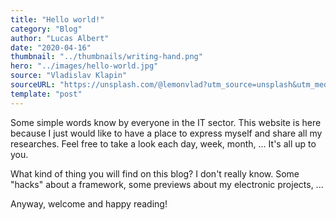 ```yaml
---
title: "Hello world!"
category: "Blog"
author: "Lucas Albert"
date: "2020-04-16"
thumbnail: "../thumbnails/writing-hand.png"
hero: "../images/hello-world.jpg"
source: "Vladislav Klapin"
sourceURL: "https://unsplash.com/@lemonvlad?utm_source=unsplash&utm_medium=referral&utm_content=creditCopyText"
template: "post"
---
```


Some simple words know by everyone in the IT sector. This website is here because I just would like to have a place to express myself and share all my researches. Feel free to take a look each day, week, month, ... It's all up to you.

<!-- end -->

What kind of thing you will find on this blog? I don't really know. Some "hacks" about a framework, some previews about my electronic projects, ...

Anyway, welcome and happy reading!
